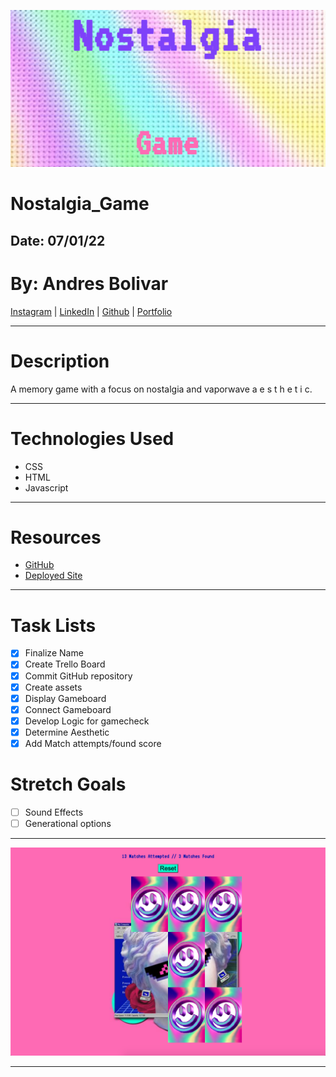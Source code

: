 ![Nostalgia_Game](resources/nostalgia_header.png)
# **Nostalgia_Game**

## Date: 07/01/22

# By: Andres Bolivar

[Instagram](http://www.instagram.com/dredose) | [LinkedIn](http://www.linkedin.com/in/drebolivar) | [Github](http://www.github.com/drebolivar) | [Portfolio](http://drebolivar.github.io/portfolio)

---

# Description

A memory game with a focus on nostalgia and vaporwave a e s t h e t i c.

---

# Technologies Used

- CSS
- HTML
- Javascript

---

# Resources

- [GitHub](https://github.com/drebolivar/Nostalgia_Game)
- [Deployed Site](https://nostalgia_game.surge.sh)

---

# Task Lists

- [x] Finalize Name
- [x] Create Trello Board
- [x] Commit GitHub repository
- [x] Create assets
- [x] Display Gameboard
- [x] Connect Gameboard
- [x] Develop Logic for gamecheck
- [x] Determine Aesthetic
- [x] Add Match attempts/found score

# Stretch Goals

- [ ] Sound Effects
- [ ] Generational options

---

![Screenshot](resources/nostalgia_game.png)

---

